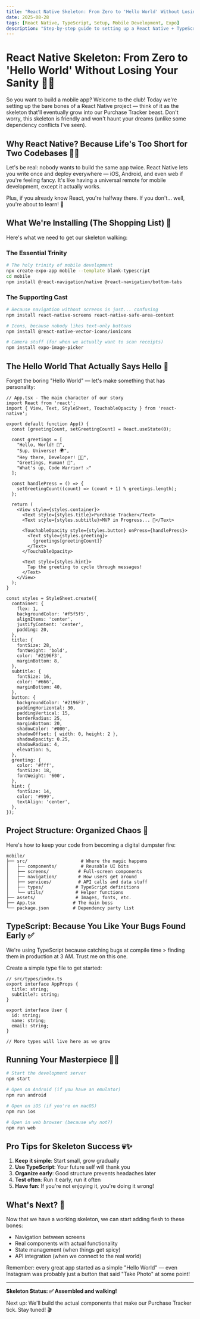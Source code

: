 ```yaml
---
title: "React Native Skeleton: From Zero to 'Hello World' Without Losing Your Sanity"
date: 2025-08-28
tags: [React Native, TypeScript, Setup, Mobile Development, Expo]
description: "Step-by-step guide to setting up a React Native + TypeScript app with Expo. Learn project structure, essential packages, and best practices for a clean mobile app skeleton."
---
```


# React Native Skeleton: From Zero to 'Hello World' Without Losing Your Sanity 📱💀

So you want to build a mobile app? Welcome to the club! Today we're setting up the bare bones of a React Native project — think of it as the skeleton that'll eventually grow into our Purchase Tracker beast. Don't worry, this skeleton is friendly and won't haunt your dreams (unlike some dependency conflicts I've seen).

## Why React Native? Because Life's Too Short for Two Codebases 🤷‍♂️

Let's be real: nobody wants to build the same app twice. React Native lets you write once and deploy everywhere — iOS, Android, and even web if you're feeling fancy. It's like having a universal remote for mobile development, except it actually works.

Plus, if you already know React, you're halfway there. If you don't... well, you're about to learn! 🚀

## What We're Installing (The Shopping List) 🛒

Here's what we need to get our skeleton walking:

### The Essential Trinity
```bash
# The holy trinity of mobile development
npx create-expo-app mobile --template blank-typescript
cd mobile
npm install @react-navigation/native @react-navigation/bottom-tabs
```

### The Supporting Cast
```bash
# Because navigation without screens is just... confusing
npm install react-native-screens react-native-safe-area-context

# Icons, because nobody likes text-only buttons
npm install @react-native-vector-icons/ionicons

# Camera stuff (for when we actually want to scan receipts)
npm install expo-image-picker
```

## The Hello World That Actually Says Hello 👋

Forget the boring "Hello World" — let's make something that has personality:

```tsx
// App.tsx - The main character of our story
import React from 'react';
import { View, Text, StyleSheet, TouchableOpacity } from 'react-native';

export default function App() {
  const [greetingCount, setGreetingCount] = React.useState(0);
  
  const greetings = [
    "Hello, World! 👋",
    "Sup, Universe! 🌍",
    "Hey there, Developer! 👨‍💻",
    "Greetings, Human! 🤖",
    "What's up, Code Warrior! ⚔️"
  ];

  const handlePress = () => {
    setGreetingCount((count) => (count + 1) % greetings.length);
  };

  return (
    <View style={styles.container}>
      <Text style={styles.title}>Purchase Tracker</Text>
      <Text style={styles.subtitle}>MVP in Progress... 🚧</Text>
      
      <TouchableOpacity style={styles.button} onPress={handlePress}>
        <Text style={styles.greeting}>
          {greetings[greetingCount]}
        </Text>
      </TouchableOpacity>
      
      <Text style={styles.hint}>
        Tap the greeting to cycle through messages!
      </Text>
    </View>
  );
}

const styles = StyleSheet.create({
  container: {
    flex: 1,
    backgroundColor: '#f5f5f5',
    alignItems: 'center',
    justifyContent: 'center',
    padding: 20,
  },
  title: {
    fontSize: 28,
    fontWeight: 'bold',
    color: '#2196F3',
    marginBottom: 8,
  },
  subtitle: {
    fontSize: 16,
    color: '#666',
    marginBottom: 40,
  },
  button: {
    backgroundColor: '#2196F3',
    paddingHorizontal: 30,
    paddingVertical: 15,
    borderRadius: 25,
    marginBottom: 20,
    shadowColor: '#000',
    shadowOffset: { width: 0, height: 2 },
    shadowOpacity: 0.25,
    shadowRadius: 4,
    elevation: 5,
  },
  greeting: {
    color: '#fff',
    fontSize: 18,
    fontWeight: '600',
  },
  hint: {
    fontSize: 14,
    color: '#999',
    textAlign: 'center',
  },
});
```

## Project Structure: Organized Chaos 📁

Here's how to keep your code from becoming a digital dumpster fire:

```
mobile/
├── src/                    # Where the magic happens
│   ├── components/         # Reusable UI bits
│   ├── screens/           # Full-screen components
│   ├── navigation/        # How users get around
│   ├── services/          # API calls and data stuff
│   ├── types/            # TypeScript definitions
│   └── utils/            # Helper functions
├── assets/               # Images, fonts, etc.
├── App.tsx              # The main boss
└── package.json         # Dependency party list
```

## TypeScript: Because You Like Your Bugs Found Early ✅

We're using TypeScript because catching bugs at compile time > finding them in production at 3 AM. Trust me on this one.

Create a simple type file to get started:

```tsx
// src/types/index.ts
export interface AppProps {
  title: string;
  subtitle?: string;
}

export interface User {
  id: string;
  name: string;
  email: string;
}

// More types will live here as we grow
```

## Running Your Masterpiece 🏃‍♂️

```bash
# Start the development server
npm start

# Open on Android (if you have an emulator)
npm run android

# Open on iOS (if you're on macOS)
npm run ios

# Open in web browser (because why not?)
npm run web
```

## Pro Tips for Skeleton Success 💀✨

1. **Keep it simple**: Start small, grow gradually
2. **Use TypeScript**: Your future self will thank you
3. **Organize early**: Good structure prevents headaches later
4. **Test often**: Run it early, run it often
5. **Have fun**: If you're not enjoying it, you're doing it wrong!

## What's Next? 🚀

Now that we have a working skeleton, we can start adding flesh to these bones:
- Navigation between screens
- Real components with actual functionality
- State management (when things get spicy)
- API integration (when we connect to the real world)

Remember: every great app started as a simple "Hello World" — even Instagram was probably just a button that said "Take Photo" at some point!

---

**Skeleton Status: ✅ Assembled and walking!**

Next up: We'll build the actual components that make our Purchase Tracker tick. Stay tuned! 🎬
